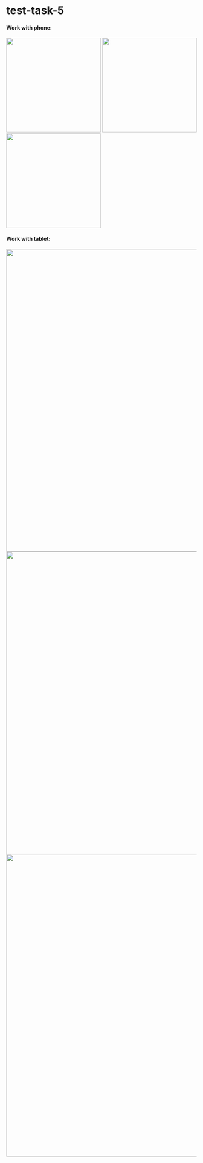 # test-task-5

#### Work with phone:
<img src =https://user-images.githubusercontent.com/117711604/202864723-4c36fb5c-651b-42be-a76f-cd36ec21bf39.png width="250"> <img src =https://user-images.githubusercontent.com/117711604/202864734-1cb95384-aa77-4e4b-b8c6-99daf66ef966.png width="250"><img src =https://user-images.githubusercontent.com/117711604/202865147-069027e4-8a31-41b5-acf1-7ef2d57941d1.png width="250">

#### Work with tablet:
<img src =https://user-images.githubusercontent.com/117711604/202865153-eba124f6-e4f3-4de2-b358-e33b533392c5.png width="800">
<img src =https://user-images.githubusercontent.com/117711604/202865156-534bd979-5971-43c7-9eee-522322f78853.png width="800">
<img src =https://user-images.githubusercontent.com/117711604/202865158-e4399e63-9b38-454a-af6a-b185f2e02f9e.png width="800">

